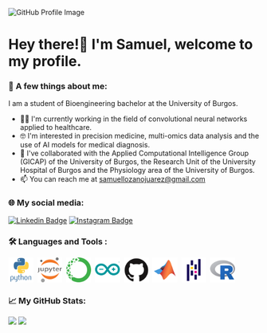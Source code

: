![GitHub Profile Image](https://user-images.githubusercontent.com/80346399/202921115-676656f6-835b-4d23-b624-c5c4ec9febb5.png)
# Hey there!👋 I'm Samuel, welcome to my profile.

### 👦 **A few things about me:**

I am a student of Bioengineering bachelor at the University of Burgos.
 - 👨‍💻 I'm currently working in the field of convolutional neural networks applied to healthcare.
 - 🤓 I'm interested in precision medicine, multi-omics data analysis and the use of AI models for medical diagnosis.
 - 🤝 I've collaborated with the Applied Computational Intelligence Group (GICAP) of the University of Burgos, the Research Unit of the University Hospital of Burgos and the Physiology area of the University of Burgos.
 - 📫 You can reach me at samuellozanojuarez@gmail.com


### 🌐 **My social media:**

[![Linkedin Badge](https://img.shields.io/badge/-LinkedIn-0e76a8?style=flat-square&logo=Linkedin&logoColor=white)](https://www.linkedin.com/in/samuel-lozano-ju%C3%A1rez-86642b250/)
[![Instagram Badge](https://img.shields.io/badge/-Instagram-e4405f?style=flat-square&logo=Instagram&logoColor=white)](https://instagram.com/samulj_00/)

### :hammer_and_wrench: Languages and Tools :

<div>
  <img src="https://github.com/devicons/devicon/blob/master/icons/python/python-original-wordmark.svg" title="Python" alt="Python" width="50" height="50"/>&nbsp;
  <img src="https://github.com/devicons/devicon/blob/master/icons/jupyter/jupyter-original-wordmark.svg" title="Jupyter" alt="Jupyter" width="50" height="50"/>&nbsp;
  <img src="https://github.com/devicons/devicon/blob/master/icons/anaconda/anaconda-original.svg" title="Anaconda" alt="Anaconda" width="50" height="50"/>&nbsp;
  <img src="https://github.com/devicons/devicon/blob/master/icons/arduino/arduino-original.svg" title="Arduino" alt="Arduino" width="50" height="50"/>&nbsp;
  <img src="https://github.com/devicons/devicon/blob/master/icons/github/github-original.svg" title="GitHub" alt="GitHub" width="50" height="50"/>&nbsp;
  <img src="https://github.com/devicons/devicon/blob/master/icons/matlab/matlab-original.svg" title="MatLab" alt="MatLab" width="50" height="50"/>&nbsp;
  <img src="https://github.com/devicons/devicon/blob/master/icons/pandas/pandas-original.svg" title="Pandas" alt="Pandas" width="50" height="50"/>&nbsp;
  <img src="https://github.com/devicons/devicon/blob/master/icons/r/r-original.svg" title="R" alt="R" width="50" height="50"/>&nbsp;
</div>

### 📈 **My GitHub Stats:**

<p>
  <img height="180em" src="https://github-readme-stats.vercel.app/api?username=SamuelLozanoJuarez&show_icons=true&hide_border=true&&count_private=true&include_all_commits=true" />
  <img height="180em" src="https://github-readme-stats.vercel.app/api/top-langs/?username=SamuelLozanoJuarez"/>
</p>
